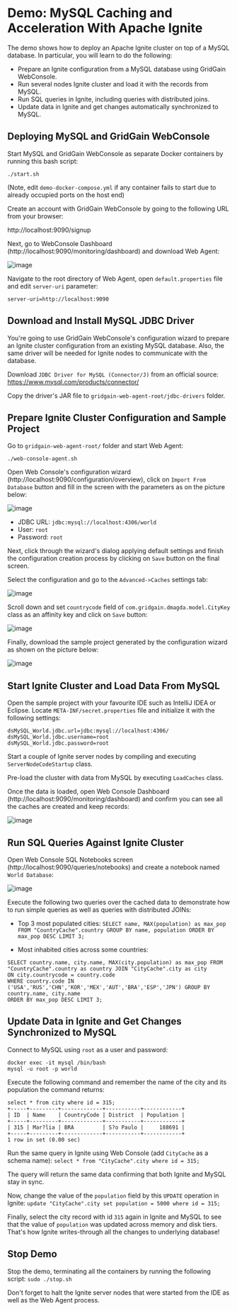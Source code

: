 # Demo: MySQL Caching and Acceleration With Apache Ignite

The demo shows how to deploy an Apache Ignite cluster on top of a MySQL database. In particular, you will learn to do
the following:
* Prepare an Ignite configuration from a MySQL database using GridGain WebConsole.
* Run several nodes Ignite cluster and load it with the records from MySQL.
* Run SQL queries in Ignite, including queries with distributed joins.
* Update data in Ignite and get changes automatically synchronized to MySQL.

## Deploying MySQL and GridGain WebConsole

Start MySQL and GridGain WebConsole as separate Docker containers by running this bash script:

`./start.sh`

(Note, edit `demo-docker-compose.yml` if any container fails to start due to already occupied ports on the host end)

Create an account with GridGain WebConsole by going to the following URL from your browser:

http://localhost:9090/signup

Next, go to WebConsole Dashboard (http://localhost:9090/monitoring/dashboard) and download Web Agent:

![image](images/agent_download.png)

Navigate to the root directory of Web Agent, open `default.properties` file and edit `server-uri` parameter:

`server-uri=http://localhost:9090`

## Download and Install MySQL JDBC Driver

You're going to use GridGain WebConsole's configuration wizard to prepare an Ignite cluster configuration from an 
existing MySQL database. Also, the same driver will be needed for Ignite nodes to communicate with the database.

Download `JDBC Driver for MySQL (Connector/J)` from an official source: https://www.mysql.com/products/connector/

Copy the driver's JAR file to `gridgain-web-agent-root/jdbc-drivers` folder.

## Prepare Ignite Cluster Configuration and Sample Project

Go to `gridgain-web-agent-root/` folder and start Web Agent:

`./web-console-agent.sh`

Open Web Console's configuration wizard (http://localhost:9090/configuration/overview), click on `Import From Database`
button and fill in the screen with the parameters as on the picture below:

![image](images/wizard_settings.png)
* JDBC URL: `jdbc:mysql://localhost:4306/world`
* User: `root`
* Password: `root`

Next, click through the wizard's dialog applying default settings and finish the configuration creation process by clicking 
on `Save` button on the final screen.

Select the configuration and go to the `Advanced->Caches` settings tab:

![image](images/cache_settings.png)

Scroll down and set `countrycode` field of `com.gridgain.dmagda.model.CityKey` class as an affinity key and click on `Save` button:

![image](images/affinity_key_config.png)

Finally, download the sample project generated by the configuration wizard as shown on the picture below:

![image](images/sample_project_download.png)

## Start Ignite Cluster and Load Data From MySQL

Open the sample project with your favourite IDE such as IntelliJ IDEA or Eclipse. Locate `META-INF/secret.properties` file
and initialize it with the following settings:

```
dsMySQL_World.jdbc.url=jdbc:mysql://localhost:4306/
dsMySQL_World.jdbc.username=root
dsMySQL_World.jdbc.password=root
```

Start a couple of Ignite server nodes by compiling and executing `ServerNodeCodeStartup` class.

Pre-load the cluster with data from MySQL by executing `LoadCaches` class. 

Once the data is loaded, open Web Console Dashboard (http://localhost:9090/monitoring/dashboard) and confirm you 
can see all the caches are created and keep records:

![image](images/created_caches.png)

## Run SQL Queries Against Ignite Cluster

Open Web Console SQL Notebooks screen (http://localhost:9090/queries/notebooks) and create a notebook named `World Database`:

![image](images/sql_notebook.png)

Execute the following two queries over the cached data to demonstrate how to run simple queries as well as queries with
distributed JOINs:

* Top 3 most populated cities:
`SELECT name, MAX(population) as max_pop FROM "CountryCache".country GROUP BY name, population ORDER BY max_pop DESC LIMIT 3;`

* Most inhabited cities across some countries:
```
SELECT country.name, city.name, MAX(city.population) as max_pop FROM "CountryCache".country as country JOIN "CityCache".city as city
ON city.countrycode = country.code
WHERE country.code IN ('USA','RUS','CHN','KOR','MEX','AUT','BRA','ESP','JPN') GROUP BY country.name, city.name 
ORDER BY max_pop DESC LIMIT 3;
```

## Update Data in Ignite and Get Changes Synchronized to MySQL

Connect to MySQL using `root` as a user and password:

```
docker exec -it mysql /bin/bash
mysql -u root -p world
```

Execute the following command and remember the name of the city and its population the command returns:
```
select * from city where id = 315;
+-----+---------+-------------+-----------+------------+
| ID  | Name    | CountryCode | District  | Population |
+-----+---------+-------------+-----------+------------+
| 315 | Mar?lia | BRA         | S?o Paulo |     188691 |
+-----+---------+-------------+-----------+------------+
1 row in set (0.00 sec)
```

Run the same query in Ignite using Web Console (add `CityCache` as a schema name):
`select * from "CityCache".city where id = 315;`

The query will return the same data confirming that both Ignite and MySQL stay in sync.

Now, change the value of the `population` field by this `UPDATE` operation in Ignite:
`update "CityCache".city set population = 5000 where id = 315;`

Finally, select the city record with id `315` again in Ignite and MySQL to see that the value of `population` was 
updated across memory and disk tiers. That's how Ignite writes-through all the changes to underlying database!

## Stop Demo

Stop the demo, terminating all the containers by running the following script:
`sudo ./stop.sh`

Don't forget to halt the Ignite server nodes that were started from the IDE as well as the Web Agent process.
